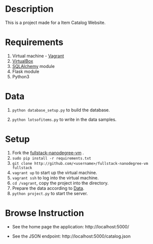 
# Description

This is a project made for a Item Catalog Website.

# Requirements

1. Virtual machine - [Vagrant](https://www.vagrantup.com/)
2. [VirtualBox](https://www.virtualbox.org/)
3. [SQLAlchemy](https://www.sqlalchemy.org/) module
4. Flask module
5. Python3

# <span id="data">Data</span>

1. `python database_setup.py` to build the database.

2. `python lotsofitems.py` to write in the data samples.   

# Setup

1. Fork the [fullstack-nanodegree-vm](https://github.com/udacity/fullstack-nanodegree-vm) .
2. `sudo pip install -r requirements.txt`
3. `git clone http://github.com/<username>/fullstack-nanodegree-vm fullstack`
4. `vagrant up`  to start up the virtual machine.
5. `vagrant ssh` to log into the virtual machine.
6. `cd /vagrant`, copy the project into the directory.
7. Prepare the data according to [Data](#data).
8. `python project.py` to start the server.

# <span id="view">Browse Instruction</span>

- See the home page the application:
http://localhost:5000/

- See the JSON endpoint:
http://localhost:5000/catalog.json

